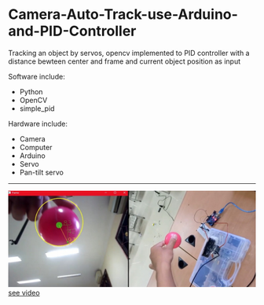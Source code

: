 # Camera-Auto-Track-use-Arduino-and-PID-Controller
Tracking an object by servos, opencv implemented to PID controller with a distance bewteen center and frame and current object position as input

Software include:
- Python
- OpenCV
- simple_pid

Hardware include:
- Camera
- Computer
- Arduino
- Servo
- Pan-tilt servo
***
![ilustrasi](ilustrasi.jpeg)
[see video](https://youtu.be/QnJYj1_6FVE)


